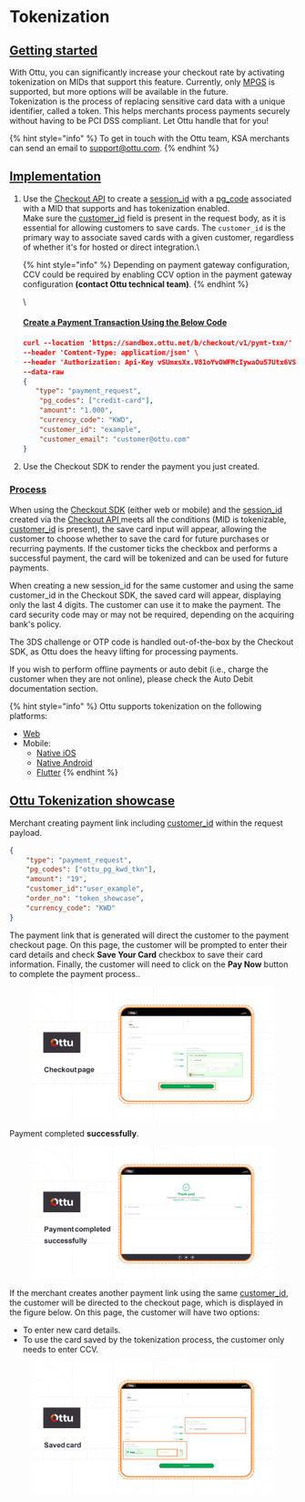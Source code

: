 # Tokenization

## [Getting started](https://app.gitbook.com/s/dCuAiqM42FUw8xdNSjKa/\~/changes/EL1tOkSuLXf06V6iAVra/developer/rest-api/tokenization#getting-started)

With Ottu, you can significantly increase your checkout rate by activating tokenization on MIDs that support this feature. Currently, only [MPGS](test-cards.md#mpgs) is supported, but more options will be available in the future. \
Tokenization is the process of replacing sensitive card data with a unique identifier, called a token. This helps merchants process payments securely without having to be PCI DSS compliant. Let Ottu handle that for you!

{% hint style="info" %}
To get in touch with the Ottu team, KSA merchants can send an email to support@ottu.com.&#x20;
{% endhint %}

## [Implementation](tokenization.md#implementation)

1.  Use the [Checkout API](rest-api/checkout-api.md) to create a [session\_id](rest-api/checkout-api.md#session\_id-string-read-only) with a [pg\_code](rest-api/checkout-api.md#pg\_codes-list-required) associated with a MID that supports and has tokenization enabled. \
    Make sure the [customer\_id](rest-api/checkout-api.md#customer\_id-string-optional) field is present in the request body, as it is essential for allowing customers to save cards. The `customer_id` is the primary way to associate saved cards with a given customer, regardless of whether it's for hosted or direct integration.\




    {% hint style="info" %}
    Depending on payment gateway configuration, CCV could be required by enabling CCV option in the payment gateway configuration **(contact Ottu technical team)**.
    {% endhint %}

    \


    #### [Create a Payment Transaction Using the Below Code](tokenization.md#create-a-payment-transaction-using-the-below-code)

    ```json
    curl --location 'https://sandbox.ottu.net/b/checkout/v1/pymt-txn/' \
    --header 'Content-Type: application/json' \
    --header 'Authorization: Api-Key vSUmxsXx.V81oYvOWFMcIywaOu57Utx6VSCmG11lo ' \
    --data-raw 
    {
       "type": "payment_request",
        "pg_codes": ["credit-card"],
        "amount": "1.000",
        "currency_code": "KWD",
        "customer_id": "example",
        "customer_email": "customer@ottu.com"
    }
    ```
2. Use the Checkout SDK to render the payment you just created.

### [Process](tokenization.md#process)

When using the [Checkout SDK](checkout-sdk/) (either web or mobile) and the [session\_id](rest-api/checkout-api.md#session\_id-string-read-only) created via the [Checkout API ](rest-api/checkout-api.md)meets all the conditions (MID is tokenizable, [customer\_id](rest-api/checkout-api.md#customer\_id-string-optional) is present), the save card input will appear, allowing the customer to choose whether to save the card for future purchases or recurring payments. If the customer ticks the checkbox and performs a successful payment, the card will be tokenized and can be used for future payments.

When creating a new session\_id for the same customer and using the same customer\_id in the Checkout SDK, the saved card will appear, displaying only the last 4 digits. The customer can use it to make the payment. The card security code may or may not be required, depending on the acquiring bank's policy.

The 3DS challenge or OTP code is handled out-of-the-box by the Checkout SDK, as Ottu does the heavy lifting for processing payments.

If you wish to perform offline payments or auto debit (i.e., charge the customer when they are not online), please check the Auto Debit documentation section.

{% hint style="info" %}
Ottu supports tokenization on the following platforms:

* [Web](broken-reference)
* Mobile:
  * [Native iOS](checkout-sdk/ios.md)
  * [Native Android](checkout-sdk/android.md)
  * [Flutter](checkout-sdk/flutter.md)
{% endhint %}

## [Ottu Tokenization showcase](https://app.gitbook.com/s/dCuAiqM42FUw8xdNSjKa/\~/changes/EL1tOkSuLXf06V6iAVra/developer/rest-api/tokenization#ottu-tokenization-showcase)

Merchant creating payment link including [customer\_id](rest-api/checkout-api.md#customer\_id-string-optional) within the request payload.

```json
{
    "type": "payment_request",
    "pg_codes": ["ottu_pg_kwd_tkn"],
    "amount": "19",
    "customer_id":"user_example",
    "order_no": "token_showcase",
    "currency_code": "KWD"
}
```

The payment link that is generated will direct the customer to the payment checkout page. On this page, the customer will be prompted to enter their card details and check **Save Your Card** checkbox to save their card information. Finally, the customer will need to click on the **Pay Now** button to complete the payment process..

<figure><img src="../.gitbook/assets/Checkout page (1).png" alt=""><figcaption></figcaption></figure>

Payment completed **successfully**.

<figure><img src="../.gitbook/assets/Payment completed successfully (1).png" alt=""><figcaption></figcaption></figure>

If the merchant creates another payment link using the same [customer\_id](rest-api/checkout-api.md#customer\_id-string-optional), the customer will be directed to the checkout page, which is displayed in the figure below. On this page, the customer will have two options:&#x20;

* To enter new card details.
* To use the card saved by the tokenization process, the customer only needs to enter CCV.

<figure><img src="../.gitbook/assets/Saved card (1).png" alt=""><figcaption></figcaption></figure>
